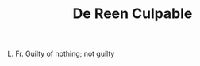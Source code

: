 ---
title: De Reen Culpable
letter: D
permalink: "/definitions/bld-de-reen-culpable.html"
body: L. Fr. Guilty of nothing; not guilty
published_at: '2018-07-07'
source: Black's Law Dictionary 2nd Ed (1910)
layout: post
---